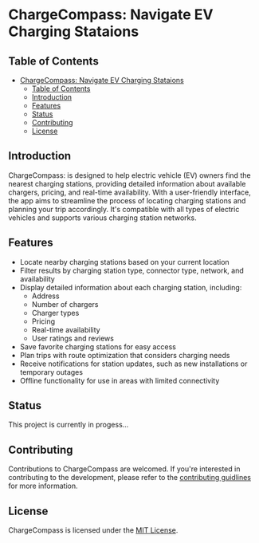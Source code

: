 # ChargeCompass: Navigate EV Charging Stataions

## Table of Contents

- [ChargeCompass: Navigate EV Charging Stataions](#chargecompass-navigate-ev-charging-stataions)
  - [Table of Contents](#table-of-contents)
  - [Introduction](#introduction)
  - [Features](#features)
  - [Status](#status)
  - [Contributing](#contributing)
  - [License](#license)

## Introduction

ChargeCompass: is designed to help electric vehicle (EV) owners find the nearest charging stations, providing detailed information about available chargers, pricing, and real-time availability. With a user-friendly interface, the app aims to streamline the process of locating charging stations and planning your trip accordingly. It's compatible with all types of electric vehicles and supports various charging station networks.

## Features

- Locate nearby charging stations based on your current location
- Filter results by charging station type, connector type, network, and availability
- Display detailed information about each charging station, including:
  - Address
  - Number of chargers
  - Charger types
  - Pricing
  - Real-time availability
  - User ratings and reviews
- Save favorite charging stations for easy access
- Plan trips with route optimization that considers charging needs
- Receive notifications for station updates, such as new installations or temporary outages
- Offline functionality for use in areas with limited connectivity

## Status

This project is currently in progess...

## Contributing

Contributions to ChargeCompass are welcomed. If you're interested in contributing to the development, please refer to the [contributing guidlines](https://github.com/EduardoDeLaR/CS305-Module05/blob/main/CONTRIBUTING.MD) for more information.

## License

ChargeCompass is licensed under the [MIT License](https://github.com/EduardoDeLaR/CS305-Module05/blob/main/LICENSE).
